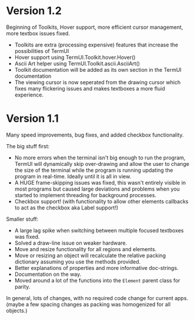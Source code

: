 # Version 1.2

Beginning of Toolkits, Hover support, more efficient cursor management, more textbox issues fixed.

- Toolkits are extra (processing expensive) features that increase the possibilities of TermUI
- Hover support using TermUI.Toolkit.hover.Hover()
- Ascii Art helper using TermUI.Toolkit.ascii.AsciiArt()
- Toolkit documentation will be added as its own section in the TermUI documentation
- The viewing cursor is now seperated from the drawing cursor which fixes many flickering issues and makes textboxes a more fluid experience.




# Version 1.1

Many speed improvements, bug fixes, and added checkbox functionality.

The big stuff first:
- No more errors when the terminal isn't big enough to run the program, TermUI will dynamically skip over-drawing and allow the user to change the size of the terminal while the program is running updating the program in real-time. Ideally until it is all in view.
- A HUGE frame-skipping issues was fixed, this wasn't entirely visible in most programs but caused large deviations and problems when you started to implement threading for background processes.
- Checkbox support! (with functionality to allow other elements callbacks to act as the checkbox aka Label support!)

Smaller stuff:
- A large lag spike when switching between multiple focused textboxes was fixed.
- Solved a draw-line issue on weaker hardware.
- Move and resize functionality for all regions and elements.
- Move or resizing an object will recalculate the relative packing dictionary assuming you use the methods provided.
- Better explanations of properties and more informative doc-strings.
- Documentation on the way.
- Moved around a lot of the functions into the `Element` parent class for parity.

In general, lots of changes, with no required code change for current apps. (maybe a few spacing changes as packing was homogenized for all objects.)
